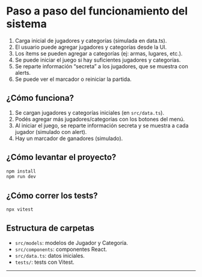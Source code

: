 # Paso a paso del funcionamiento del sistema
1. Carga inicial de jugadores y categorías (simulada en data.ts). 
2. El usuario puede agregar jugadores y categorías desde la UI. 
3. Los ítems se pueden agregar a categorías (ej: armas, lugares, etc.). 
4. Se puede iniciar el juego si hay suficientes jugadores y categorías. 
5. Se reparte información “secreta” a los jugadores, que se muestra con alerts. 
6. Se puede ver el marcador o reiniciar la partida.

## ¿Cómo funciona?

1. Se cargan jugadores y categorías iniciales (en `src/data.ts`).
2. Podés agregar más jugadores/categorías con los botones del menú.
3. Al iniciar el juego, se reparte información secreta y se muestra a cada jugador (simulado con alert).
4. Hay un marcador de ganadores (simulado).

## ¿Cómo levantar el proyecto?

```sh
npm install
npm run dev
```

## ¿Cómo correr los tests?

```sh
npx vitest
```

## Estructura de carpetas

- `src/models`: modelos de Jugador y Categoría.
- `src/components`: componentes React.
- `src/data.ts`: datos iniciales.
- `tests/`: tests con Vitest.

---



 